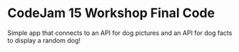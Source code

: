 # CodeJam 15 Workshop Final Code

Simple app that connects to an API for dog pictures and an API for dog facts to display a random dog!